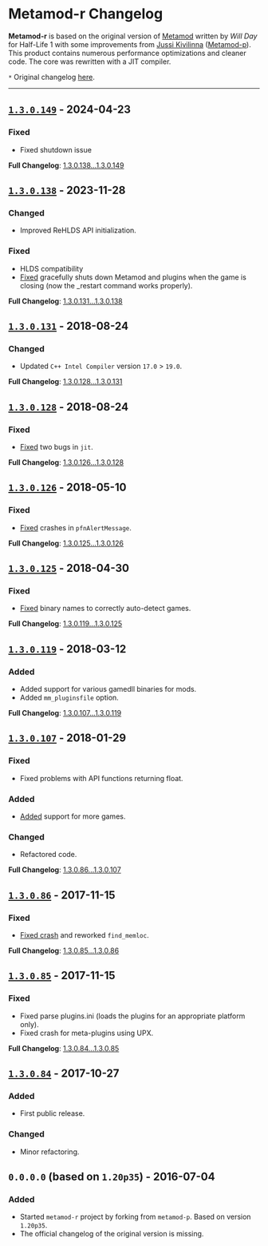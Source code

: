# **Metamod-r** Changelog

**Metamod-r** is based on the original version of [Metamod](http://metamod.org/) written by _Will Day_ for Half-Life 1 with some improvements from [Jussi Kivilinna](https://github.com/jkivilin) ([Metamod-p](https://github.com/jkivilin/metamod-p)). This product contains numerous performance optimizations and cleaner code. The core was rewritten with a JIT compiler.

`*` Original changelog [here](https://github.com/Bots-United/metamod-p/blob/master/doc/Changelog).

---

## [`1.3.0.149`](https://github.com/rehlds/metamod-r/releases/tag/1.3.0.149) - 2024-04-23

### Fixed
- Fixed shutdown issue

**Full Changelog**: [1.3.0.138...1.3.0.149](https://github.com/rehlds/metamod-r/compare/1.3.0.138...1.3.0.149)

## [`1.3.0.138`](https://github.com/rehlds/metamod-r/releases/tag/1.3.0.138) - 2023-11-28

### Changed
- Improved ReHLDS API initialization.

### Fixed
- HLDS compatibility
- [Fixed](https://github.com/rehlds/metamod-r/commit/ec926a611f4d225bb433609bf827269ad8482618) gracefully shuts down Metamod and plugins when the game is closing (now the _restart command works properly).

**Full Changelog**: [1.3.0.131...1.3.0.138](https://github.com/rehlds/metamod-r/compare/1.3.0.131...1.3.0.138)

## [`1.3.0.131`](https://github.com/rehlds/metamod-r/releases/tag/1.3.0.131) - 2018-08-24

### Changed
- Updated `C++ Intel Compiler` version `17.0` > `19.0`.

**Full Changelog**: [1.3.0.128...1.3.0.131](https://github.com/rehlds/metamod-r/compare/1.3.0.128...1.3.0.131)

## [`1.3.0.128`](https://github.com/rehlds/metamod-r/releases/tag/1.3.0.128) - 2018-08-24

### Fixed
- [Fixed](https://github.com/rehlds/metamod-r/commit/0cf2f709dbeae18ca84d2fafd4481ffbba06ad0c) two bugs in `jit`.

**Full Changelog**: [1.3.0.126...1.3.0.128](https://github.com/rehlds/metamod-r/compare/1.3.0.126...1.3.0.128)

## [`1.3.0.126`](https://github.com/rehlds/metamod-r/releases/tag/1.3.0.126) - 2018-05-10

### Fixed
- [Fixed](https://github.com/rehlds/metamod-r/commit/93b5bd45e279aad6a91e71504dd8deaf9896ab42) crashes in `pfnAlertMessage`.

**Full Changelog**: [1.3.0.125...1.3.0.126](https://github.com/rehlds/metamod-r/compare/1.3.0.125...1.3.0.126)

## [`1.3.0.125`](https://github.com/rehlds/metamod-r/releases/tag/1.3.0.125) - 2018-04-30

### Fixed
- [Fixed](https://github.com/rehlds/metamod-r/commit/6456c5f7ec872cd98d9be964440cf96780899558#diff-f15b77cc15bf608d761260093dfe8e0d) binary names to correctly auto-detect games.

**Full Changelog**: [1.3.0.119...1.3.0.125](https://github.com/rehlds/metamod-r/compare/1.3.0.119...1.3.0.125)

## [`1.3.0.119`](https://github.com/rehlds/metamod-r/releases/tag/1.3.0.119) - 2018-03-12

### Added
- Added support for various gamedll binaries for mods.
- Added `mm_pluginsfile` option.

**Full Changelog**: [1.3.0.107...1.3.0.119](https://github.com/rehlds/metamod-r/compare/1.3.0.107...1.3.0.119)

## [`1.3.0.107`](https://github.com/rehlds/metamod-r/releases/tag/1.3.0.107) - 2018-01-29

### Fixed
- Fixed problems with API functions returning float.

### Added
- [Added](https://github.com/rehlds/metamod-r/commit/132cbad0099c9903123d7ff7c3e1c13344efb3c9) support for more games.

### Changed
- Refactored code.

**Full Changelog**: [1.3.0.86...1.3.0.107](https://github.com/rehlds/metamod-r/compare/1.3.0.86...1.3.0.107)

## [`1.3.0.86`](https://github.com/rehlds/metamod-r/releases/tag/1.3.0.86) - 2017-11-15

### Fixed
- [Fixed crash](https://github.com/rehlds/metamod-r/commit/5b7fe147231df9354a8fe29c3852bd1db8119e81) and reworked `find_memloc`.

**Full Changelog**: [1.3.0.85...1.3.0.86](https://github.com/rehlds/metamod-r/compare/1.3.0.85...1.3.0.86)

## [`1.3.0.85`](https://github.com/rehlds/metamod-r/releases/tag/1.3.0.85) - 2017-11-15

### Fixed
- Fixed parse plugins.ini (loads the plugins for an appropriate platform only).
- Fixed crash for meta-plugins using UPX.

**Full Changelog**: [1.3.0.84...1.3.0.85](https://github.com/rehlds/metamod-r/compare/1.3.0.84...1.3.0.85)

## [`1.3.0.84`](https://github.com/rehlds/metamod-r/releases/tag/1.3.0.84) - 2017-10-27

### Added
- First public release.

### Changed
- Minor refactoring.

## `0.0.0.0` (based on `1.20p35`) - 2016-07-04

### Added
- Started `metamod-r` project by forking from `metamod-p`. Based on version `1.20p35`.
- The official changelog of the original version is missing.
